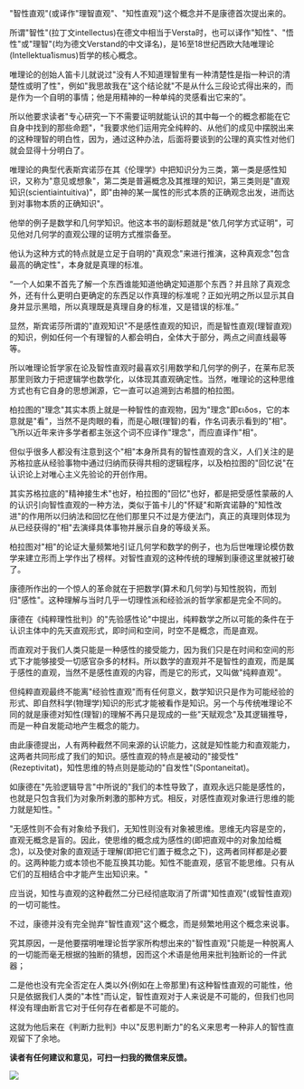 "智性直观"(或译作"理智直观"、"知性直观")这个概念并不是康德首次提出来的。  

所谓"智性"(拉丁文intellectus)在德文中相当于Versta时，也可以译作"知性"、"悟性"或"理智"(均为德文Verstand的中文译名)，是16至18世纪西欧大陆唯理论(Intellektua1ismus)哲学的核心概念。

唯理论的创始人笛卡儿就说过"没有人不知道理智里有一种清楚性是指一种识的清楚性或明了性"，例如"我思故我在"这个结论就"不是从什么三段论式得出来的，而是作为一个自明的事情；他是用精神的一种单纯的灵感看出它来的”。

所以他要求读者"专心研究一下不需要证明就能认识的其中每一个的概念都能在它自身中找到的那些命题"，"我要求他们运用完全纯粹的、从他们的成见中摆脱出来的这种理智的明白性，因为，通过这种办法，后面将要谈到的公理的真实性对他们就会显得十分明白了。

唯理论的典型代表斯宾诺莎在其《伦理学》中把知识分为三类，第一类是感性知识，又称为"意见或想象"，第二类是普遍概念及其推理的知识，第三类则是"直观知识(scientiaintuitiva)"，即"由神的某一属性的形式本质的正确观念出发，进而达到对事物本质的正确知识"。

他举的例子是数学和几何学知识。他这本书的副标题就是"依几何学方式证明"，可见他对几何学的直观公理的证明方式推崇备至。

他认为这种方式的特点就是立足于自明的"真观念"来进行推演，这种真观念"包含最高的确定性"，本身就是真理的标准。

“一个人如果不首先了解一个东西谁能知道他确定知道那个东西？并且除了真观念外，还有什么更明白更确定的东西足以作真理的标准呢？正如光明之所以显示其自身并显示黑暗，所以真理既是真理自身的标准，又是错误的标准。”

显然，斯宾诺莎所谓的"直观知识"不是感性直观的知识，而是智性直观(理智直观)的知识，例如任何一个有理智的人都会明白，全体大于部分，两点之间直线最等等。

所以唯理论哲学家在论及智性直观时最喜欢引用数学和几何学的例子，在莱布尼茨那里则致力于把逻辑学也数学化，以体现其直观确定性。当然，唯理论的这种思维方式也有它自身的思想渊源，它一直可以追溯到古希腊的柏拉图。

柏拉图的"理念"其实本质上就是一种智性的直观物，因为"理念"即ειδοs，它的本意就是"看"，当然不是肉眼的看，而是心眼(理智)的看，作名词表示看到的"相"。飞所以近年来许多学者都主张这个词不应译作"理念"，而应直译作"相"。

但似乎很多人都没有注意到这个"相"本身所具有的智性直观的含义，人们关注的是苏格拉底从经验事物中通过归纳而获得共相的逻辑程序，以及柏拉图的"回忆说"在认识论上对唯心主义先验论的开创作用。

其实苏格拉底的"精神接生术"也好，柏拉图的"回忆"也好，都是把受感性蒙蔽的人的认识引向智性直观的一种方法，类似于笛卡儿的"怀疑"和斯宾诺静的"知性改进"的作用所以归纳法和回忆在他们那里只不过是方便法门，真正的真理则体现为从已经获得的"相"去演绎具体事物并展示自身的等级关系。

柏拉图对"相"的论证大量频繁地引证几何学和数学的例子，也为后世唯理论模仿数学来建立形而上学作出了榜样。对智性直观的这种传统的理解到康德这里就被打破了。

康德所作出的一个惊人的革命就在于把数学(算术和几何学)与知性脱钩，而划归"感性"。这种理解与当时几乎一切理性派和经验派的哲学家都是完全不同的。

康德在《纯粹理性批判》的"先验感性论"中提出，纯粹数学之所以可能的条件在于认识主体中的先天直观形式，即时间和空间，时空不是概念，而是直观。

而直观对于我们人类只能是一种感性的接受能力，因为我们只是在时间和空间的形式下才能够接受一切感官杂多的材料。所以数学的直观并不是智性的直观，而是属于感性的直观，当然不是感性直观的内容，而是它的形式，又叫做"纯粹直观"。

但纯粹直观最终不能离"经验性直观"而有任何意义，数学知识只是作为可能经验的形式、即自然科学(物理学)知识的形式才能被看作是知识。另一个与传统唯理论不同的就是康德对知性(理智)的理解不再只是现成的一些"天赋观念"及其逻辑推导，而是一种自发能动地产生概念的能力。

由此康德提出，人有两种截然不同来源的认识能力，这就是知性能力和直观能力，这两者共同形成了我们的知识。感性直观的特点是被动的"接受性"(Rezeptivitat)，知性思维的特点则是能动的"自发性"(Spontaneitat)。

如康德在"先验逻辑导言"中所说的"我们的本性导致了，直观永远只能是感性的，也就是只包含我们为对象所剌激的那种方式。相反，对感性直观对象进行思维的能力就是知性。"

"无感性则不会有对象给予我们，无知性则没有对象被思维。思维无内容是空的，直观无概念是盲的。因此，使思维的概念成为感性的(即把直观中的对象加给概念)，以及使对象的直观适于理解(即把它们置于概念之下)，这两者同样都是必要的。这两种能力或本领也不能互换其功能。知性不能直观，感官不能思维。只有从它们的互相结合中才能产生出知识来。"

应当说，知性与直观的这种截然二分已经彻底取消了所谓"知性直观"(或智性直观)的一切可能性。

不过，康德并没有完全抛弃"智性直观"这个概念，而是频繁地用这个概念来说事。

究其原因，一是他要摆明唯理论哲学家所构想出来的"智性直观"只能是一种脱离人的一切能而毫无根据的独断的猜想，因而这个术语是他用来批判独断论的一件武器；

二是他也没有完全否定在人类以外(例如在上帝那里)有这种智性直观的可能性，他只是依据我们人类的"本性"而认定，智性直观对于人来说是不可能的，但我们也同样没有理由断言它对于任何存在者都是不可能的。

这就为他后来在《判断力批判》中以"反思判断力"的名义来思考一种非人的智性直观留下了余地。

**读者有任何建议和意见，可扫一扫我的微信来反馈。**   

**![](http://mmbiz.qpic.cn/mmbiz/USbibRkibKtaVXpmkjbibTwkL4WmXzvABFjOUDv7ePC0QLR3O0abnjdPnsYwYhuY32uprYonyZCwpZjcYNKicxiahGg/0)**